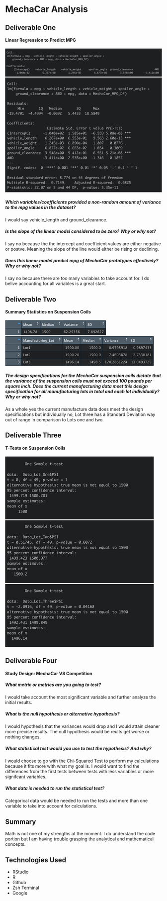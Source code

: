 # MechaCar Analysis
## Deliverable One
#### Linear Regression to Predict MPG
![Linear Regression Model](images/lm.png)
![Summary](images/summary.png)
##### Which variables/coefficients provided a non-random amount of variance to the mpg values in the dataset?
I would say vehicle_length and ground_clearance.
##### Is the slope of the linear model considered to be zero? Why or why not?
I say no because the the intercept and coefficient values are either negative or postve. Meaning the slope of the line would either be rising or declining.
##### Does this linear model predict mpg of MechaCar prototypes effectively? Why or why not?
I say no because there are too many variables to take account for. I do belive accounting for all variables is a great start. 
## Deliverable Two
#### Summary Statistics on Suspension Coils
![Summary of Totals](images/totals_table.png)
![Summary of Lots](images/lot_table.png)

##### The design specifications for the MechaCar suspension coils dictate that the variance of the suspension coils must not exceed 100 pounds per square inch. Does the current manufacturing data meet this design specification for all manufacturing lots in total and each lot individually? Why or why not?
As a whole yes the current manufacture data does meet the design specifications but individually no, Lot three has a Standard Deviation way out of range in comparison to Lots one and two.
## Deliverable Three
#### T-Tests on Suspension Coils
![T Test Lot One](images/lot_1_ttest.png)
![T Test Lot Two](images/lot_2_ttest.png)
![T Test Lot Three](images/lot_3_ttest.png)
## Deliverable Four
#### Study Design: MechaCar VS Competition
##### What metric or metrics are you going to test?
I would take account the most significant variable and further analyze the initial results.
##### What is the null hypothesis or alternative hypothesis?
I would hypothesis that the variances would drop and I would attain cleaner more precise results. The null hypothesis would be reults get worse or nothing changes.
##### What statistical test would you use to test the hypothesis? And why?
I would choose to go with the Chi-Squared Test to perform my calculations because it fits more with what my goal is. I would want to find the differences from the first tests between tests with less variables or more signifcant variables.
##### What data is needed to run the statistical test?
Categorical data would be needed to run the tests and more than one variable to take into account for calculations.

## Summary
Math is not one of my strengths at the moment. I do understand the code portion but I am having trouble grasping the analytical and mathematical concepts. 
## Technologies Used
- RStudio
- R
- Github
- Zsh Terminal
- Google
